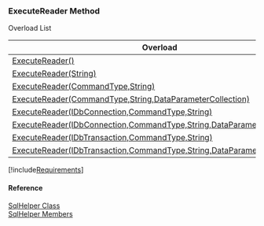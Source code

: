 ﻿### ExecuteReader Method

Overload List

| Overload | Description |
| --- | --- |
| [ExecuteReader()](FChoice.Common~FChoice.Common.Data.SqlHelper~ExecuteReader().md) |   |
| [ExecuteReader(String)](FChoice.Common~FChoice.Common.Data.SqlHelper~ExecuteReader(String).md) |   |
| [ExecuteReader(CommandType,String)](FChoice.Common~FChoice.Common.Data.SqlHelper~ExecuteReader(CommandType,String).md) |   |
| [ExecuteReader(CommandType,String,DataParameterCollection)](FChoice.Common~FChoice.Common.Data.SqlHelper~ExecuteReader(CommandType,String,DataParameterCollection).md) |   |
| [ExecuteReader(IDbConnection,CommandType,String)](FChoice.Common~FChoice.Common.Data.SqlHelper~ExecuteReader(IDbConnection,CommandType,String).md) |   |
| [ExecuteReader(IDbConnection,CommandType,String,DataParameterCollection)](FChoice.Common~FChoice.Common.Data.SqlHelper~ExecuteReader(IDbConnection,CommandType,String,DataParameterCollection).md) |   |
| [ExecuteReader(IDbTransaction,CommandType,String)](FChoice.Common~FChoice.Common.Data.SqlHelper~ExecuteReader(IDbTransaction,CommandType,String).md) |   |
| [ExecuteReader(IDbTransaction,CommandType,String,DataParameterCollection)](FChoice.Common~FChoice.Common.Data.SqlHelper~ExecuteReader(IDbTransaction,CommandType,String,DataParameterCollection).md) |   |

[!include[Requirements](../partials/requirements.md)]



#### Reference

[SqlHelper Class](FChoice.Common~FChoice.Common.Data.SqlHelper.md)  
[SqlHelper Members](FChoice.Common~FChoice.Common.Data.SqlHelper_members.md)